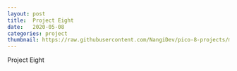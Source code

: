 ```yaml
---
layout: post
title:  Project Eight
date:   2020-05-08
categories: project
thumbnail: https://raw.githubusercontent.com/NangiDev/pico-8-projects/master/gifs/railrogue.gif
---
```

Project Eight